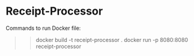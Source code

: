 # Receipt-Processor

Commands to run Docker file:
>> docker build -t receipt-processor .
>> docker run -p 8080:8080 receipt-processor     
